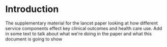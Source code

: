 # Introduction
The supplementary material for the lancet paper looking at how different service components effect key clinical outcomes and health care use.
Add in some text to talk about what we're doing in the paper and what this document is going to show
